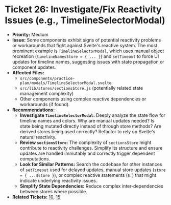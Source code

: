 # Ticket 26: Investigate/Fix Reactivity Issues (e.g., TimelineSelectorModal)

- **Priority:** Medium
- **Issue:** Some components exhibit signs of potential reactivity problems or workarounds that fight against Svelte's reactive system. The most prominent example is `TimelineSelectorModal`, which uses manual object recreation (`timelineNamesStore = { ... }`) and `setTimeout` to force UI updates for timeline names, suggesting issues with state propagation or component updates.
- **Affected Files:**
    - `src/components/practice-plan/modals/TimelineSelectorModal.svelte`
    - `src/lib/stores/sectionsStore.js` (potentially related state management complexity)
    - Other components using complex reactive dependencies or workarounds (if found).
- **Recommendations:**
    - **Investigate `TimelineSelectorModal`:** Deeply analyze the state flow for timeline names and colors. Why are manual updates needed? Is state being mutated directly instead of through store methods? Are derived stores being used correctly? Refactor to rely on Svelte's natural reactivity.
    - **Review `sectionsStore`:** The complexity of `sectionsStore` might contribute to reactivity challenges. Simplify its structure and ensure updates are handled immutably and correctly trigger dependent computations.
    - **Look for Similar Patterns:** Search the codebase for other instances of `setTimeout` used for delayed updates, manual store updates (`store = { ...$store }`), or complex reactive statements (`$:`) that might indicate underlying reactivity issues.
    - **Simplify State Dependencies:** Reduce complex inter-dependencies between stores where possible.
- **Related Tickets:** [10](./10-refactor-state-sectionsstore.md), [15](./15-refactor-component-coupling.md) 